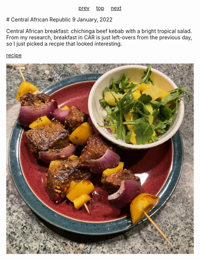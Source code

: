<span><p align=center>
[prev](canada.md)&emsp;
[top](../index.md)&emsp;
[next](chad.md)
</p></span>
# Central African Republic
9 January, 2022


Central African breakfast: chichinga beef kebab with a bright tropical
salad. From my research, breakfast in CAR is just left-overs from the
previous day, so I just picked a recpie that looked interesting.

[recipe](https://www.theguardian.com/lifeandstyle/2016/jun/16/chichinga-beef-kebab-suya-spice-recipe-ghanaiain-street-food)

![chichinga](images/car.jpeg)
